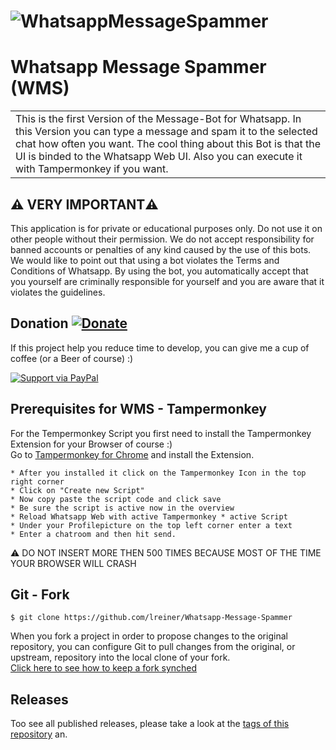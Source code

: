 # ![WhatsappMessageSpammer](https://i.imgur.com/k63eNyM.jpg)

# Whatsapp Message Spammer (WMS)
<table>
<tr>
<td>
  This is the first Version of the Message-Bot for Whatsapp. In this Version you can type a message and spam it to the selected chat how often you want. The cool thing about this Bot is that the UI is binded to the Whatsapp Web UI. Also you can execute it with Tampermonkey if you want.
</td>
</tr>
</table>

## :warning: VERY IMPORTANT:warning:
This application is for private or educational purposes only. Do not use it on other people without their permission.
We do not accept responsibility for banned accounts or penalties of any kind caused by the use of this bots. We would like to point out that using a bot violates the Terms and Conditions of Whatsapp. By using the bot, you automatically accept that you yourself are criminally responsible for yourself and you are aware that it violates the guidelines.
</br >
## Donation [![Donate](https://img.shields.io/badge/Donate-PayPal-green.svg)](https://www.paypal.me/LukasReiner/) 
If this project help you reduce time to develop, you can give me a cup of coffee (or a Beer of course) :)

[![Support via PayPal](https://cdn.rawgit.com/twolfson/paypal-github-button/1.0.0/dist/button.svg)](https://www.paypal.me/LukasReiner/) 

## Prerequisites for WMS - Tampermonkey

For the Tempermonkey Script you first need to install the Tampermonkey Extension for your Browser of course :)</br >
Go to [Tampermonkey for Chrome](https://chrome.google.com/webstore/detail/tampermonkey/dhdgffkkebhmkfjojejmpbldmpobfkfo?hl=en) and install the Extension.

```
* After you installed it click on the Tampermonkey Icon in the top right corner
* Click on "Create new Script"
* Now copy paste the script code and click save
* Be sure the script is active now in the overview
* Reload Whatsapp Web with active Tampermonkey * active Script
* Under your Profilepicture on the top left corner enter a text
* Enter a chatroom and then hit send.
```
:warning: DO NOT INSERT MORE THEN 500 TIMES BECAUSE MOST OF THE TIME YOUR BROWSER WILL CRASH
</br >
## Git - Fork

```
$ git clone https://github.com/lreiner/Whatsapp-Message-Spammer
```
When you fork a project in order to propose changes to the original repository, you can configure Git to pull changes from the original, or upstream, repository into the local clone of your fork.</br >
[Click here to see how to keep a fork synched](https://help.github.com/articles/fork-a-repo/)

## Releases

Too see all published releases, please take a look at the [tags of this repository](https://github.com/lreiner/Whatsapp-Message-Spammer/tags) an.

